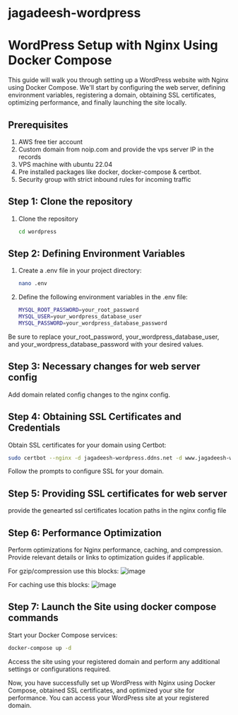 # jagadeesh-wordpress
# WordPress Setup with Nginx Using Docker Compose

This guide will walk you through setting up a WordPress website with Nginx using Docker Compose. We'll start by configuring the web server, defining environment variables, registering a domain, obtaining SSL certificates, optimizing performance, and finally launching the site locally.

## Prerequisites

1. AWS free tier account
2. Custom domain from noip.com and provide the vps server IP in the records
3. VPS machine with ubuntu 22.04
4. Pre installed packages like docker, docker-compose & certbot.
5. Security group with strict inbound rules for incoming traffic

## Step 1: Clone the repository

1. Clone the repository
   ```sh
   cd wordpress
   ```

## Step 2: Defining Environment Variables
1. Create a .env file in your project directory:
   ```sh
   nano .env
   ```
2. Define the following environment variables in the .env file:
   ```sh
   MYSQL_ROOT_PASSWORD=your_root_password
   MYSQL_USER=your_wordpress_database_user
   MYSQL_PASSWORD=your_wordpress_database_password
   ```
Be sure to replace your_root_password, your_wordpress_database_user, and your_wordpress_database_password with your desired values.

## Step 3: Necessary changes for web server config
Add domain related config changes to the nginx config.

## Step 4: Obtaining SSL Certificates and Credentials
Obtain SSL certificates for your domain using Certbot:
   ```sh
   sudo certbot --nginx -d jagadeesh-wordpress.ddns.net -d www.jagadeesh-wordpress.ddns.net
   ```
Follow the prompts to configure SSL for your domain.

## Step 5: Providing SSL certificates for web server
provide the genearted ssl certificates location paths in the nginx config file
## Step 6: Performance Optimization
Perform optimizations for Nginx performance, caching, and compression. Provide relevant details or links to optimization guides if applicable.

For gzip/compression use this blocks:
![image](https://github.com/newon-nani/jagadeesh-wordpress/assets/90192758/4f602c5c-d35c-4c57-b1af-73236fd6de75)


For caching use this blocks:
![image](https://github.com/newon-nani/jagadeesh-wordpress/assets/90192758/e2478c90-649c-4931-8dba-89cf8ca1d3f7)



## Step 7: Launch the Site using docker compose commands
Start your Docker Compose services:
   ```sh
   docker-compose up -d
   ```
Access the site using your registered domain and perform any additional settings or configurations required.

Now, you have successfully set up WordPress with Nginx using Docker Compose, obtained SSL certificates, and optimized your site for performance. You can access your WordPress site at your registered domain.
